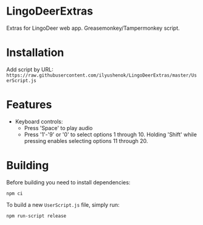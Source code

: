 # LingoDeerExtras
Extras for LingoDeer web app. Greasemonkey/Tampermonkey script.

# Installation
Add script by URL: `https://raw.githubusercontent.com/ilyushenok/LingoDeerExtras/master/UserScript.js`

# Features
- Keyboard controls:
  - Press 'Space' to play audio
  - Press '1'-'9' or '0' to select options 1 through 10. Holding 'Shift' while pressing enables selecting options 11 through 20.

# Building
Before building you need to install dependencies:
```
npm ci
```
To build a new `UserScript.js` file, simply run:
```
npm run-script release
```
